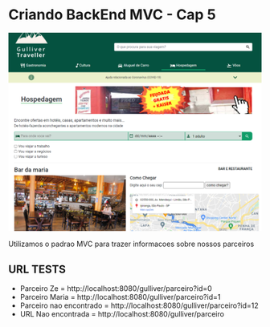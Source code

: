 
# Criando BackEnd MVC - Cap 5

![printscreen Parceiro](https://github.com/llmdev/cap5-backend-mvc/blob/master/src/main/webapp/assets/screen.PNG?raw=true)

Utilizamos o padrao MVC para trazer informacoes sobre nossos parceiros


## URL TESTS

- Parceiro Ze = http://localhost:8080/gulliver/parceiro?id=0 
- Parceiro Maria = http://localhost:8080/gulliver/parceiro?id=1 
- Parceiro nao encontrado = http://localhost:8080/gulliver/parceiro?id=12
- URL Nao encontrada = http://localhost:8080/gulliver/parceiro





